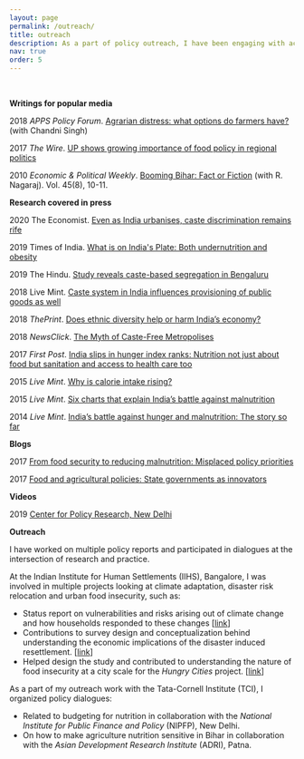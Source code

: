 ```yaml
---
layout: page
permalink: /outreach/
title: outreach
description: As a part of policy outreach, I have been engaging with academia, policymakers and general audience alike. Here is some information about the same
nav: true
order: 5
---
```




&nbsp;



**Writings for popular media**

2018 *APPS Policy Forum*. [Agrarian distress: what options do farmers have?](https://www.google.com/url?q=https%3A%2F%2Fwww.policyforum.net%2Fagrarian-distress-options-farmers%2F&sa=D&sntz=1&usg=AFQjCNG3NFyZiAAjqUS5aRm1aO-wT4Txig) (with Chandni Singh)

2017 *The Wire*. [UP shows growing importance of food policy in regional politics](https://www.google.com/url?q=https%3A%2F%2Fthewire.in%2F122641%2Fup-shows-growing-importance-of-food-policy-in-regional-politics%2F&sa=D&sntz=1&usg=AFQjCNEvH2OJWGcQLzdpTrNNwxfHsK6yRg)

2010 *Economic & Political Weekly*. [Booming Bihar: Fact or Fiction](https://www.google.com/url?q=https%3A%2F%2Fwww.epw.in%2Fjournal%2F2010%2F08%2Fcommentary%2Fbooming-bihar-fact-or-fiction.html&sa=D&sntz=1&usg=AFQjCNHrwDdxYuuEhiTzL0TAO6OwajXsxw) (with R. Nagaraj). Vol. 45(8), 10-11.

**Research covered in press**

2020 The Economist. [Even as India urbanises, caste discrimination remains rife](https://www.google.com/url?q=https%3A%2F%2Fwww.economist.com%2Fasia%2F2020%2F07%2F23%2Feven-as-india-urbanises-caste-discrimination-remains-rife&sa=D&sntz=1&usg=AFQjCNFJqOjgV0i-lshsPuHVnaoaX80OQg)

2019 Times of India. [What is on India's Plate: Both undernutrition and obesity](https://www.google.com/url?q=https%3A%2F%2Ftimesofindia.indiatimes.com%2Fcity%2Fchennai%2Fwhat-is-on-indias-plate-both-undernutrition-and-obesity%2Farticleshow%2F72942383.cms&sa=D&sntz=1&usg=AFQjCNE_S_HD6KdQuGEl9CzdKSPtBdfWSw)

2019 The Hindu. [Study reveals caste-based segregation in Bengaluru](https://www.google.com/url?q=https%3A%2F%2Fwww.thehindu.com%2Fnews%2Fcities%2Fbangalore%2Fstudy-reveals-caste-based-segregation-in-bengaluru%2Farticle26039905.ece&sa=D&sntz=1&usg=AFQjCNH51xD74aENfFUJ15xLswbuoKdYRg)

2018 Live Mint. [Caste system in India influences provisioning of public goods as well](https://www.google.com/url?q=https%3A%2F%2Fwww.livemint.com%2FPolitics%2FSNxvpkiDcejxNS6FhJvOkK%2FCaste-system-in-India-influences-provisioning-of-public-good.html&sa=D&sntz=1&usg=AFQjCNF5R0SNbXcXXllwDv4a1TudnlnQ_A)

2018  *ThePrint*. [Does ethnic diversity help or harm India’s economy?](https://www.google.com/url?q=https%3A%2F%2Ftheprint.in%2Fopinion%2Fdoes-ethnic-diversity-help-or-harm-indias-economy%2F96762%2F&sa=D&sntz=1&usg=AFQjCNG86qcSdheplG3VakpikUNLlEBWNg)

2018 *NewsClick*. [The Myth of Caste-Free Metropolises](https://www.google.com/url?q=https%3A%2F%2Fnewsclick.in%2Fmyth-caste-free-metropolises&sa=D&sntz=1&usg=AFQjCNFtmKHm8ZQglwx7spO6mRmOC5nNZw)

2017 *First Post*. [India slips in hunger index ranks: Nutrition not just about food but sanitation and access to health care too](http://www.google.com/url?q=http%3A%2F%2Fwww.firstpost.com%2Fbusiness%2Findia-slips-in-hunger-index-ranks-its-not-only-about-lack-of-food-but-about-sanitation-nutrition-access-to-health-care-too-4139325.html&sa=D&sntz=1&usg=AFQjCNFW4aneiWFubdfzqVLJMttO5KakkQ)

2015 *Live Mint*. [Why is calorie intake rising?](http://www.google.com/url?q=http%3A%2F%2Fwww.livemint.com%2FHome-Page%2FPmSPUOMjh0kSoPYNrE3FfM%2FWhy-is-calorie-intake-rising.html&sa=D&sntz=1&usg=AFQjCNGCmm_b1eZknBCdLaCqqhYSen34LA)

2015 *Live Mint*. [Six charts that explain India’s battle against malnutrition](http://www.google.com/url?q=http%3A%2F%2Fwww.livemint.com%2FOpinion%2FhvUQqhb18GqNd4Wg3DERAM%2FSix-charts-that-explain-Indias-battle-against-malnutrition.html&sa=D&sntz=1&usg=AFQjCNHH1jB3b_gzKYi-Lsvx1Jrgijnomg)

2014 *Live Mint*. [India’s battle against hunger and malnutrition: The story so far](http://www.google.com/url?q=http%3A%2F%2Fwww.livemint.com%2FOpinion%2FBBdMguo9nul09l6CoNU8fP%2FIndias-battle-against-hunger-and-malnutrition-The-story-so.html&sa=D&sntz=1&usg=AFQjCNGvFhCzLDV7pER1tjm7-YsCiarpGw)

**Blogs**

2017  [From food security to reducing malnutrition: Misplaced policy priorities](http://www.google.com/url?q=http%3A%2F%2Ftatacornell.tumblr.com%2Fpost%2F160820735369%2Ffrom-food-security-to-reducing-malnutrition&sa=D&sntz=1&usg=AFQjCNHYHtYfs8Y8HDv0sPz0HvxnaKx_LQ)

2017  [Food and agricultural policies: State governments as innovators](http://www.google.com/url?q=http%3A%2F%2Ftatacornell.tumblr.com%2Fpost%2F162287391194%2Ffood-and-agricultural-policies-state-governments&sa=D&sntz=1&usg=AFQjCNHpkufrGFe8mvOy6ZE4vCu53yQ8mw)

**Videos**

2019 [Center for Policy Research, New Delhi](https://www.youtube.com/watch?v=zMz4Y9DfLns)

**Outreach**

I have worked on multiple policy reports and participated in dialogues at the intersection of research and practice. 

At the Indian Institute for Human Settlements (IIHS), Bangalore, I was involved in multiple projects looking at climate adaptation, disaster risk relocation and urban food insecurity, such as:

- Status report on vulnerabilities and risks arising out of climate change and how households responded to these changes [[link](http://www.google.com/url?q=http%3A%2F%2Fwww.assar.uct.ac.za%2Fsites%2Fdefault%2Ffiles%2Fimage_tool%2Fimages%2F138%2FSouth_Asia%2FSouth%20Asia%20RDS%20full%20report_update.pdf&sa=D&sntz=1&usg=AFQjCNFAiJwKZriracRVE5ucdOQ-EwxSYw)]
- Contributions to survey design and conceptualization behind understanding the economic implications of the disaster induced resettlement. [[link](http://www.google.com/url?q=http%3A%2F%2Fiihs.co.in%2Fknowledge-gateway%2Fsite-reports-iiiiiiiv%2F&sa=D&sntz=1&usg=AFQjCNF5QSg2EliH2TlK_H6enZ0QWMCigw)]
- Helped design the study and contributed to understanding the nature of food insecurity at a city scale for the *Hungry Cities* project. [[link](http://www.google.com/url?q=http%3A%2F%2Fhungrycities.net%2Fwp-content%2Fuploads%2F2017%2F09%2FHC5.pdf&sa=D&sntz=1&usg=AFQjCNFVHhAEraFt-wPmIorxvk3lZK56fw)]

As a part of my outreach work with the Tata-Cornell Institute (TCI), I organized policy dialogues:

- Related to budgeting for nutrition in collaboration with the *National Institute for Public Finance and Policy* (NIPFP), New Delhi. 
- On how to make agriculture nutrition sensitive in Bihar in collaboration with the *Asian Development Research Institute* (ADRI), Patna.